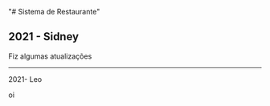 "# Sistema de Restaurante" 

2021 - Sidney
----------------------------------
Fiz algumas atualizações

------------------------
2021- Leo

oi
